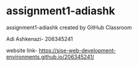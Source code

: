 # assignment1-adiashk
assignment1-adiashk created by GitHub Classroom

Adi Ashkenazi- 206345241

website link- https://sise-web-development-environments.github.io/206345241/

